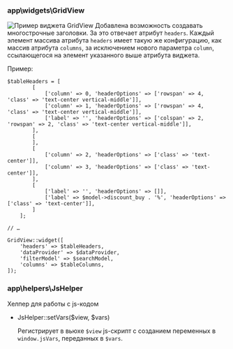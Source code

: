 ### app\widgets\GridView

![Пример виджета GridView](yii2-snippets/blob/raw?file=docs%2Fimages%2Fapp-widgets-GridView.png&commit=4b28452c9b1f34a7f3c73c482d9fa896d25e2e0f)
Добавлена возможность создавать многострочные заголовки. За это отвечает 
атрибут `headers`. Каждый элемент массива атрибута `headers` имеет такую же
конфигурацию, как массив атрибута `columns`, за исключением нового параметра `column`,
ссылающегося на элемент указанного выше атрибута виджета.

Пример:

```
$tableHeaders = [
        [
            ['column' => 0, 'headerOptions' => ['rowspan' => 4, 'class' => 'text-center vertical-middle']],
            ['column' => 1, 'headerOptions' => ['rowspan' => 4, 'class' => 'text-center vertical-middle']],
            ['label' => '', 'headerOptions' => ['colspan' => 2, 'rowspan' => 2, 'class' => 'text-center vertical-middle']],
        ],
        [
        ],
        [
            ['column' => 2, 'headerOptions' => ['class' => 'text-center']],
            ['column' => 3, 'headerOptions' => ['class' => 'text-center']],
        ],
        [
            ['label' => '', 'headerOptions' => []],
            ['label' => $model->discount_buy . '%', 'headerOptions' => ['class' => 'text-center']],
        ]
    ];

// …

GridView::widget([
    'headers' => $tableHeaders,
    'dataProvider' => $dataProvider,
    'filterModel' => $searchModel,
    'columns' => $tableColumns,
]);
```

### app\helpers\JsHelper

Хелпер для работы с js-кодом
* JsHelper::setVars($view, $vars)

  Регистрирует в вьюхе `$view` js-скрипт с созданием переменных в `window.jsVars`, переданных в `$vars`.
